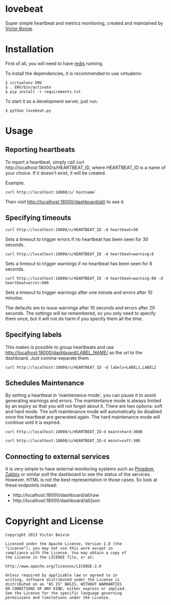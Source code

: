 lovebeat
========

Super simple heartbeat and metrics monitoring, created and maintained by [Victor Boivie](http://twitter.com/vboivie).

Installation
============

First of all, you will need to have [redis](http://redis.io) running.

To install the dependencies, it is recommended to use virtualenv:

    $ virtualenv ENV
    $ . ENV/bin/activate
    $ pip install -r requirements.txt

To start it as a development server, just run:

    $ python lovebeat.py

Usage
=====
Reporting heartbeats
--------------------

To report a heartbeat, simply call curl http://localhost:18000/s/HEARTBEAT_ID, where HEARTBEAT_ID is a name of your choice. If it doesn't exist, it will be created.

Example:

    curl http://localhost:18000/s/`hostname`

Then visit <http://localhost:18000/dashboard/all/> to see it.

Specifying timeouts
-------------------

    curl http://localhost:18000/s/HEARTBEAT_ID -d heartbeat=30

Sets a timeout to trigger errors if no heartbeat has been seen for 30 seconds.

    curl http://localhost:18000/s/HEARTBEAT_ID -d heartbeat=warning:6

Sets a timeout to trigger warnings if no heartbeat has been seen for 6 seconds.

    curl http://localhost:18000/s/HEARTBEAT_ID -d heartbeat=warning:60 -d heartbeat=error:600

Sets a timeout to trigger warnings after one minute and errors after 10 minutes.

The defaults are to issue warnings after 10 seconds and errors after 20 seconds. The settings will be remembered, so you only need to specify them once, but it will not do harm if you specify them all the time.

Specifying labels
-----------------

This makes is possible to group heartbeats and use <http://localhost:18000/dashboard/LABEL_NAME/> as the url   to the dashboard. Just comma-separate them.

    curl http://localhost:18000/s/HEARTBEAT_ID -d labels=LABEL1,LABEL2

Schedules Maintenance
---------------------

By setting a heartbeat in 'maintenance mode', you can pause it to avoid generating warnings and errors. The maintentance mode is always limited by an expiry so that you will not forget about it. There are two options: soft and hard mode. The soft maintenance mode will automatically be disabled once the heartbeat are generated again. The hard maintenance mode will continue until it is expired.

    curl http://localhost:18000/s/HEARTBEAT_ID-d maint=hard:3600

    curl http://localhost:18000/s/HEARTBEAT_ID-d maint=soft:300

Connecting to external services
-------------------------------

It is very simple to have external monitoring systems such as [Pingdom](http://www.pingdom.com), [Zabbix](http://www.zabbix.com/) or similar poll the dashboard to see the status of the services. However, HTML is not the best representation in those cases. So look at these endpoints instead:

- http://localhost:18000/dashboard/all/raw
- http://localhost:18000/dashboard/all/json

Copyright and License
=====================

    Copyright 2013 Victor Boivie

    Licensed under the Apache License, Version 2.0 (the
    "License"); you may not use this work except in
    compliance with the License. You may obtain a copy of 
    the License in the LICENSE file, or at:

    http://www.apache.org/licenses/LICENSE-2.0

    Unless required by applicable law or agreed to in
    writing, software distributed under the License is
    distributed on an "AS IS" BASIS, WITHOUT WARRANTIES
    OR CONDITIONS OF ANY KIND, either express or implied. 
    See the License for the specific language governing
    permissions and limitations under the License.
